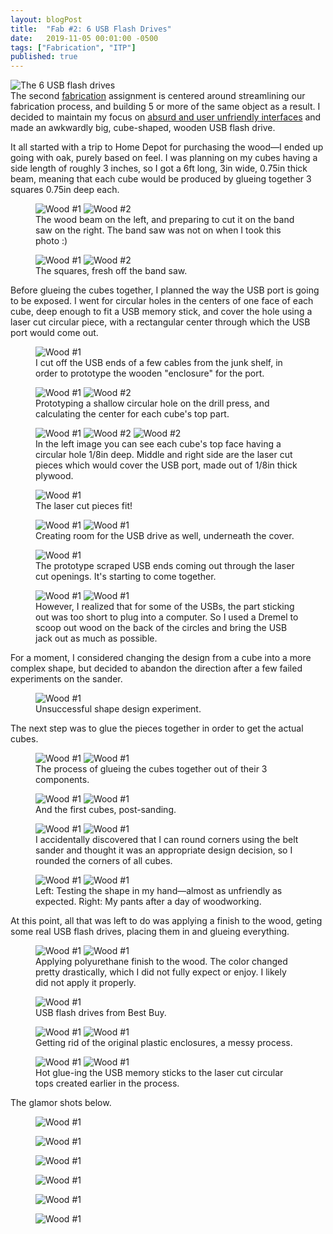 ```yaml
---
layout: blogPost
title:  "Fab #2: 6 USB Flash Drives"
date:   2019-11-05 00:01:00 -0500
tags: ["Fabrication", "ITP"]
published: true
---
```

<figure style="margin: 0;">
  <img class="" style="border: none;" src="/assets/images/blog/2019-11-05-usb-flash-drives/e.jpg" alt="The 6 USB flash drives"/>
  <figcaption>
  </figcaption>
</figure>
The second <a class="underlined" target="__blank" href="https://itp.nyu.edu/fab/">fabrication</a> assignment is centered around streamlining our fabrication process, and building 5 or more of the same object as a result. I decided to maintain my focus on <a href="/2019/10/30/flashlight.html" class="underlined">absurd and user unfriendly interfaces</a> and made an awkwardly big, cube-shaped, wooden USB flash drive.

It all started with a trip to Home Depot for purchasing the wood—I ended up going with oak, purely based on feel. I was planning on my cubes having a side length of roughly 3 inches, so I got a 6ft long, 3in wide, 0.75in thick beam, meaning that each cube would be produced by glueing together 3 squares 0.75in deep each.

<figure>
  <img class="img-row-2" style="" src="/assets/images/blog/2019-11-05-usb-flash-drives/2.JPG" alt="Wood #1"/>
    <img class="img-row-2" style="" src="/assets/images/blog/2019-11-05-usb-flash-drives/3.JPG" alt="Wood #2"/>
  <figcaption>
    The wood beam on the left, and preparing to cut it on the band saw on the right. The band saw was not on when I took this photo :)
  </figcaption>
</figure>

<figure>
  <img class="img-row-2" style="" src="/assets/images/blog/2019-11-05-usb-flash-drives/4.JPG" alt="Wood #1"/>
    <img class="img-row-2" style="" src="/assets/images/blog/2019-11-05-usb-flash-drives/5.JPG" alt="Wood #2"/>
  <figcaption>
    The squares, fresh off the band saw.
  </figcaption>
</figure>

Before glueing the cubes together, I planned the way the USB port is going to be exposed. I went for circular holes in the centers of one face of each cube, deep enough to fit a USB memory stick, and cover the hole using a laser cut circular piece, with a rectangular center through which the USB port would come out.

<figure>
  <img class="img-row-2" style="" src="/assets/images/blog/2019-11-05-usb-flash-drives/1.JPG" alt="Wood #1"/>
  <figcaption>
    I cut off the USB ends of a few cables from the junk shelf, in order to prototype the wooden "enclosure" for the port.
  </figcaption>
</figure>

<figure>
  <img class="img-row-2" style="" src="/assets/images/blog/2019-11-05-usb-flash-drives/6.JPG" alt="Wood #1"/>
    <img class="img-row-2" style="" src="/assets/images/blog/2019-11-05-usb-flash-drives/7.JPG" alt="Wood #2"/>
  <figcaption>
    Prototyping a shallow circular hole on the drill press, and calculating the center for each cube's top part.
  </figcaption>
</figure>

<figure>
    <img class="img-row-3" style="" src="/assets/images/blog/2019-11-05-usb-flash-drives/8.JPG" alt="Wood #1"/>
    <img class="img-row-3" style="" src="/assets/images/blog/2019-11-05-usb-flash-drives/9.JPG" alt="Wood #2"/>
    <img class="img-row-3" style="" src="/assets/images/blog/2019-11-05-usb-flash-drives/10.JPG" alt="Wood #2"/>
  <figcaption>
    In the left image you can see each cube's top face having a circular hole 1/8in deep. Middle and right side are the laser cut pieces which would cover the USB port, made out of 1/8in thick plywood.
  </figcaption>
</figure>

<figure>
  <img class="img-row-2" style="" src="/assets/images/blog/2019-11-05-usb-flash-drives/11.JPG" alt="Wood #1"/>
  <figcaption>
    The laser cut pieces fit!
  </figcaption>
</figure>

<figure>
  <img class="img-row-2" style="" src="/assets/images/blog/2019-11-05-usb-flash-drives/12.JPG" alt="Wood #1"/>
  <img class="img-row-2" style="" src="/assets/images/blog/2019-11-05-usb-flash-drives/13.JPG" alt="Wood #1"/>
  <figcaption>
    Creating room for the USB drive as well, underneath the cover.
  </figcaption>
</figure>

<figure>
  <img class="img-row-2" style="" src="/assets/images/blog/2019-11-05-usb-flash-drives/15.JPG" alt="Wood #1"/>
  <figcaption>
    The prototype scraped USB ends coming out through the laser cut openings. It's starting to come together.
  </figcaption>
</figure>

<figure>
  <img class="img-row-2" style="" src="/assets/images/blog/2019-11-05-usb-flash-drives/17.JPG" alt="Wood #1"/>
  <img class="img-row-2" style="" src="/assets/images/blog/2019-11-05-usb-flash-drives/16.JPG" alt="Wood #1"/>
  <figcaption>
    However, I realized that for some of the USBs, the part sticking out was too short to plug into a computer. So I used a Dremel to scoop out wood on the back of the circles and bring the USB jack out as much as possible.
  </figcaption>
</figure>

For a moment, I considered changing the design from a cube into a more complex shape, but decided to abandon the direction after a few failed experiments on the sander.

<figure>
  <img class="img-row-2" style="" src="/assets/images/blog/2019-11-05-usb-flash-drives/18.JPG" alt="Wood #1"/>
  <figcaption>
    Unsuccessful shape design experiment.
  </figcaption>
</figure>

The next step was to glue the pieces together in order to get the actual cubes.

<figure>
  <img class="img-row-2" style="" src="/assets/images/blog/2019-11-05-usb-flash-drives/19.JPG" alt="Wood #1"/>
  <img class="img-row-2" style="" src="/assets/images/blog/2019-11-05-usb-flash-drives/20.JPG" alt="Wood #1"/>
  <figcaption>
    The process of glueing the cubes together out of their 3 components.
  </figcaption>
</figure>

<figure>
  <img class="img-row-2" style="" src="/assets/images/blog/2019-11-05-usb-flash-drives/22.JPG" alt="Wood #1"/>
  <img class="img-row-2" style="" src="/assets/images/blog/2019-11-05-usb-flash-drives/23.JPG" alt="Wood #1"/>
  <figcaption>
    And the first cubes, post-sanding.
  </figcaption>
</figure>

<figure>
  <img class="img-row-2" style="" src="/assets/images/blog/2019-11-05-usb-flash-drives/25.JPG" alt="Wood #1"/>
  <img class="img-row-2" style="" src="/assets/images/blog/2019-11-05-usb-flash-drives/26.JPG" alt="Wood #1"/>
  <figcaption>
    I accidentally discovered that I can round corners using the belt sander and thought it was an appropriate design decision, so I rounded the corners of all cubes.
  </figcaption>
</figure>

<figure>
  <img class="img-row-2" style="" src="/assets/images/blog/2019-11-05-usb-flash-drives/28.JPG" alt="Wood #1"/>
  <img class="img-row-2" style="" src="/assets/images/blog/2019-11-05-usb-flash-drives/29.JPG" alt="Wood #1"/>
  <figcaption>
    Left: Testing the shape in my hand—almost as unfriendly as expected.
    Right: My pants after a day of woodworking.
  </figcaption>
</figure>

At this point, all that was left to do was applying a finish to the wood, geting some real USB flash drives, placing them in and glueing everything. 

<figure>
  <img class="img-row-2" style="" src="/assets/images/blog/2019-11-05-usb-flash-drives/31.JPG" alt="Wood #1"/>
  <img class="img-row-2" style="" src="/assets/images/blog/2019-11-05-usb-flash-drives/32.JPG" alt="Wood #1"/>
  <figcaption>
    Applying polyurethane finish to the wood. The color changed pretty drastically, which I did not fully expect or enjoy. I likely did not apply it properly.
  </figcaption>
</figure>

<figure>
  <img class="img-row-2" style="" src="/assets/images/blog/2019-11-05-usb-flash-drives/33.JPG" alt="Wood #1"/>
  <figcaption>
    USB flash drives from Best Buy.
  </figcaption>
</figure>

<figure>
  <img class="img-row-2" style="" src="/assets/images/blog/2019-11-05-usb-flash-drives/34.JPG" alt="Wood #1"/>
  <img class="img-row-2" style="" src="/assets/images/blog/2019-11-05-usb-flash-drives/35.JPG" alt="Wood #1"/>
  <figcaption>
    Getting rid of the original plastic enclosures, a messy process.
  </figcaption>
</figure>

<figure>
  <img class="img-row-2" style="" src="/assets/images/blog/2019-11-05-usb-flash-drives/36.JPG" alt="Wood #1"/>
  <img class="img-row-2" style="" src="/assets/images/blog/2019-11-05-usb-flash-drives/37.JPG" alt="Wood #1"/>
  <figcaption>
    Hot glue-ing the USB memory sticks to the laser cut circular tops created earlier in the process.
  </figcaption>
</figure>

The glamor shots below.

<figure>
  <img class="" style="" src="/assets/images/blog/2019-11-05-usb-flash-drives/a.JPG" alt="Wood #1"/>
  <figcaption>
  </figcaption>
</figure>

<figure>
  <img class="" style="" src="/assets/images/blog/2019-11-05-usb-flash-drives/b.JPG" alt="Wood #1"/>
  <figcaption>
  </figcaption>
</figure>

<figure>
  <img class="" style="" src="/assets/images/blog/2019-11-05-usb-flash-drives/c.jpg" alt="Wood #1"/>
  <figcaption>
  </figcaption>
</figure>

<figure>
  <img class="" style="" src="/assets/images/blog/2019-11-05-usb-flash-drives/d.jpg" alt="Wood #1"/>
  <figcaption>
  </figcaption>
</figure>

<figure>
  <img class="" style="" src="/assets/images/blog/2019-11-05-usb-flash-drives/e.jpg" alt="Wood #1"/>
  <figcaption>
  </figcaption>
</figure>

<figure>
  <img class="" style="" src="/assets/images/blog/2019-11-05-usb-flash-drives/f.jpg" alt="Wood #1"/>
  <figcaption>
  </figcaption>
</figure>